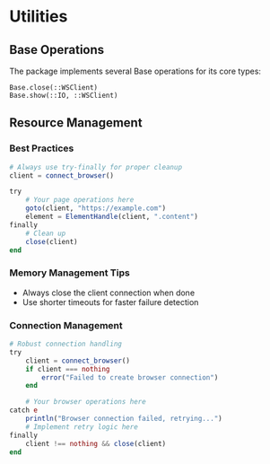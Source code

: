 # Utilities

## Base Operations

The package implements several Base operations for its core types:

```@docs
Base.close(::WSClient)
Base.show(::IO, ::WSClient)
```

## Resource Management

### Best Practices
```julia
# Always use try-finally for proper cleanup
client = connect_browser()

try
    # Your page operations here
    goto(client, "https://example.com")
    element = ElementHandle(client, ".content")
finally
    # Clean up
    close(client)
end
```

### Memory Management Tips
- Always close the client connection when done
- Use shorter timeouts for faster failure detection

### Connection Management
```julia
# Robust connection handling
try
    client = connect_browser()
    if client === nothing
        error("Failed to create browser connection")
    end

    # Your browser operations here
catch e
    println("Browser connection failed, retrying...")
    # Implement retry logic here
finally
    client !== nothing && close(client)
end
```
